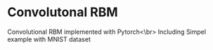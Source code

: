 # Convolutonal RBM
Convolutional RBM implemented with Pytorch<\br>
Including Simpel example with MNIST dataset
